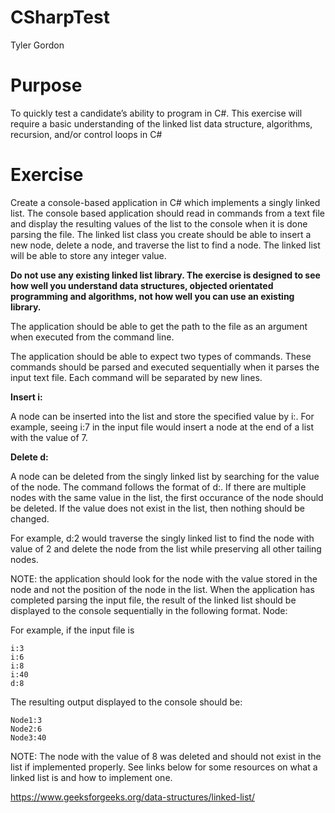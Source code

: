 # CSharpTest
Tyler Gordon  

# Purpose
To quickly test a candidate’s ability to program in C#. This exercise will require a basic understanding of the linked list data structure, algorithms, recursion, and/or control loops in C#
# Exercise
Create a console-based application in C# which implements a singly linked list. The console based application should read in commands from a text file and display the resulting values of the list to the console when it is done parsing the file. The linked list class you create should be able to insert a new node, delete a node, and traverse the list to find a node. The linked list will be able to store any integer value.

**Do not use any existing linked list library. The exercise is designed to see how well you understand data structures, objected orientated programming and algorithms, not how well you can use an existing library.**

The application should be able to get the path to the file as an argument when executed from the command line.

The application should be able to expect two types of commands. These commands should be parsed and executed sequentially when it parses the input text file. Each command will be separated by new lines.

**Insert i:<value>**

A node can be inserted into the list and store the specified value by i:<value>. For example, seeing i:7 in the input file would insert a node at the end of a list with the value of 7.

**Delete d:<value>**

A node can be deleted from the singly linked list by searching for the value of the node. The command follows the format of d:<value>. If there are multiple nodes with the same value in the list, the first occurance of the node should be deleted. If the value does not exist in the list, then nothing should be changed. 

For example, d:2 would traverse the singly linked list to find the node with value of 2 and delete the node from the list while preserving all other tailing nodes. 

NOTE: the application should look for the node with the value stored in the node and not the position of the node in the list.
When the application has completed parsing the input file, the result of the linked list should be displayed to the console sequentially in the following format.
Node<Index>:<value>

For example, if the input file is

```
i:3
i:6
i:8
i:40
d:8
```

The resulting output displayed to the console should be:

```
Node1:3
Node2:6
Node3:40
```

NOTE: The node with the value of 8 was deleted and should not exist in the list if implemented properly.
See links below for some resources on what a linked list is and how to implement one.

https://www.geeksforgeeks.org/data-structures/linked-list/

